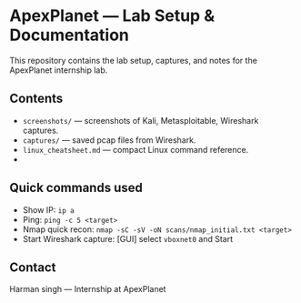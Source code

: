# ApexPlanet — Lab Setup & Documentation

This repository contains the lab setup, captures, and notes for the ApexPlanet internship lab.

## Contents
- `screenshots/` — screenshots of Kali, Metasploitable, Wireshark captures.
- `captures/` — saved pcap files from Wireshark.
- `linux_cheatsheet.md` — compact Linux command reference.
- 
## Quick commands used
- Show IP: `ip a`
- Ping: `ping -c 5 <target>`
- Nmap quick recon: `nmap -sC -sV -oN scans/nmap_initial.txt <target>`
- Start Wireshark capture: [GUI] select `vboxnet0` and Start

## Contact
Harman singh — Internship at ApexPlanet
